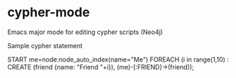 cypher-mode
===========

Emacs major mode for editing cypher scripts (Neo4j)


Sample cypher statement

START me=node:node_auto_index(name="Me") 
FOREACH (i in range(1,10) : 
CREATE (friend {name: "Friend "+i}), (me)-[:FRIEND]->(friend));
